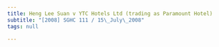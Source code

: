 ```yaml
---
title: Heng Lee Suan v YTC Hotels Ltd (trading as Paramount Hotel)
subtitle: "[2008] SGHC 111 / 15\_July\_2008"
tags: null

---
```


